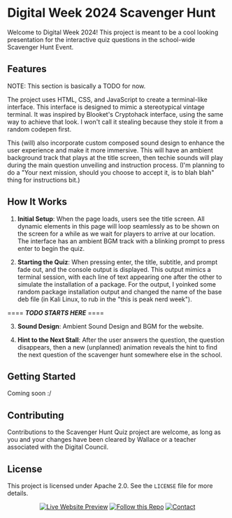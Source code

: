 # Digital Week 2024 Scavenger Hunt

Welcome to Digital Week 2024!
This project is meant to be a cool looking presentation for the interactive quiz questions in the school-wide Scavenger Hunt Event.

## Features

NOTE: This section is basically a TODO for now.

The project uses HTML, CSS, and JavaScript to create a terminal-like interface. This interface is designed to mimic a stereotypical vintage terminal. It was inspired by Blooket's Cryptohack interface, using the same way to achieve that look. I won't call it stealing because they stole it from a random codepen first.

This (will) also incorporate custom composed sound design to enhance the user experience and make it more immersive. This will have an ambient background track that plays at the title screen, then techie sounds will play during the main question unveiling and instruction process. (I'm planning to do a "Your next mission, should you choose to accept it, is to blah blah" thing for instructions bit.)

## How It Works

1. **Initial Setup**: When the page loads, users see the title screen. All dynamic elements in this page will loop seamlessly as to be shown on the screen for a while as we wait for players to arrive at our location. The interface has an ambient BGM track with a blinking prompt to press enter to begin the quiz.

2. **Starting the Quiz**: When pressing enter, the title, subtitle, and prompt fade out, and the console output is displayed. This output mimics a terminal session, with each line of text appearing one after the other to simulate the installation of a package. For the output, I yoinked some random package installation output and changed the name of the base deb file (in Kali Linux, to rub in the "this is peak nerd week").

==== ***TODO STARTS HERE*** ====

3. **Sound Design**: Ambient Sound Design and BGM for the website. 

4. **Hint to the Next Stall**: After the user answers the question, the question disappears, then a new (unplanned) animation reveals the hint to find the next question of the scavenger hunt somewhere else in the school.

## Getting Started

Coming soon :/

## Contributing

Contributions to the Scavenger Hunt Quiz project are welcome, as long as you and your changes have been cleared by Wallace or a teacher associated with the Digital Council.

## License

This project is licensed under Apache 2.0. See the `LICENSE` file for more details.

<div align="center">
  
[![Live Website Preview](https://img.shields.io/badge/Live%20Website%20Preview-blue)](https://pakscavengerhunt.netlify.app/)
[![Follow this Repo](https://img.shields.io/badge/Follow%20this%20Repo-green)](https://github.com/nemsip/PakDigitalWeek-ScavengerHunt/subscription)
[![Contact](https://img.shields.io/badge/Contact-red)](mailto:walkhong+digitalcouncil@student.pakuranga.school.nz )
  
</div>

